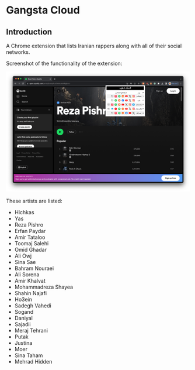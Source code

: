 # Gangsta Cloud

## Introduction

A Chrome extension that lists Iranian rappers along with all of their social networks.

Screenshot of the functionality of the extension:

![alt text](./assets/demo.png)

These artists are listed:
- Hichkas
- Yas
- Reza Pishro
- Erfan Paydar
- Amir Tataloo
- Toomaj Salehi
- Omid Ghadar
- Ali Owj
- Sina Sae
- Bahram Nouraei
- Ali Sorena
- Amir Khalvat
- Mohammadreza Shayea
- Shahin Najafi
- Ho3ein
- Sadegh Vahedi
- Sogand
- Daniyal
- Sajadii
- Meraj Tehrani
- Putak
- Justina
- Moer
- Sina Taham
- Mehrad Hidden
